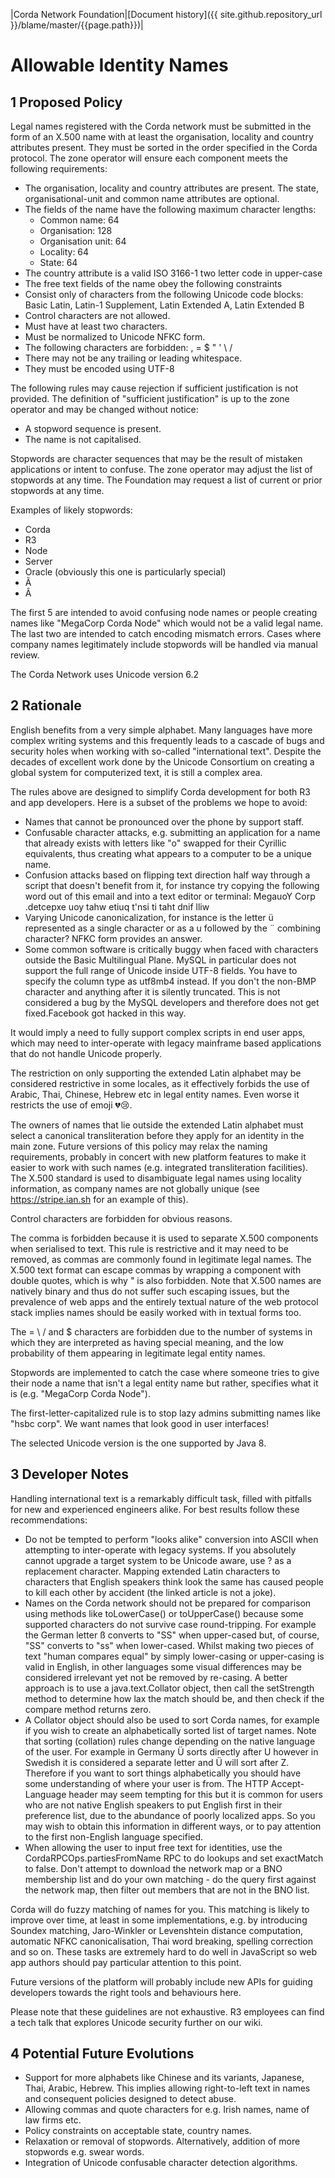 |Corda Network Foundation|[Document history]({{ site.github.repository_url }}/blame/master/{{page.path}})|

Allowable Identity Names
========================

1 Proposed Policy
-----------------
Legal names registered with the Corda network must be submitted in the form of an X.500 name with at least the 
organisation, locality and country attributes present. They must be sorted in the order specified in the Corda protocol. 
The zone operator will ensure each component meets the following requirements:

* The organisation, locality and country attributes are present. The state, organisational-unit and common name attributes 
are optional.
* The fields of the name have the following maximum character lengths:
    * Common name: 64
    * Organisation: 128
    * Organisation unit: 64
    * Locality: 64
    * State: 64
* The country attribute is a valid ISO 3166-1 two letter code in upper-case
* The free text fields of the name obey the following constraints
* Consist only of characters from the following Unicode code blocks: Basic Latin, Latin-1 Supplement, Latin Extended A, 
Latin Extended B
* Control characters are not allowed.
* Must have at least two characters.
* Must be normalized to Unicode NFKC form.
* The following characters are forbidden:  , = $ " ' \ /
* There may not be any trailing or leading whitespace.
* They must be encoded using UTF-8

The following rules may cause rejection if sufficient justification is not provided. The definition of "sufficient 
justification" is up to the zone operator and may be changed without notice:

* A stopword sequence is present.
* The name is not capitalised.

Stopwords are character sequences that may be the result of mistaken applications or intent to confuse. The zone 
operator may adjust the list of stopwords at any time. The Foundation may request a list of current or prior 
stopwords at any time.

Examples of likely stopwords:
* Corda
* R3
* Node
* Server
* Oracle (obviously this one is particularly special)
* Ã
* Â

The first 5 are intended to avoid confusing node names or people creating names like "MegaCorp Corda Node" which would 
not be a valid legal name. The last two are intended to catch encoding mismatch errors. Cases where company names 
legitimately include stopwords will be handled via manual review.

The Corda Network uses Unicode version 6.2

2 Rationale
-----------
English benefits from a very simple alphabet. Many languages have more complex writing systems and this frequently 
leads to a cascade of bugs and security holes when working with so-called "international text". Despite the decades of 
excellent work done by the Unicode Consortium on creating a global system for computerized text, it is still a complex 
area.

The rules above are designed to simplify Corda development for both R3 and app developers. Here is a subset of the 
problems we hope to avoid:

* Names that cannot be pronounced over the phone by support staff.
* Confusable character attacks, e.g. submitting an application for a name that already exists with letters like "o" 
swapped for their Cyrillic equivalents, thus creating what appears to a computer to be a unique name.
* Confusion attacks based on flipping text direction half way through a script that doesn't benefit from it, for 
instance try copying the following word out of this email and into a text editor or terminal:  Mega‮proC‏
You will find that it isn't quite what you expected.
* Varying Unicode canonicalization, for instance is the letter ü represented as a single character or as a u followed 
by the ¨ combining character? NFKC form provides an answer.
* Some common software is critically buggy when faced with characters outside the Basic Multilingual Plane. MySQL in 
particular does not support the full range of Unicode inside UTF-8 fields. You have to specify the column type as 
utf8mb4 instead. If you don't the non-BMP character and anything after it is silently truncated. This is not considered 
a bug by the MySQL developers and therefore does not get fixed.Facebook got hacked in this way.

It would imply a need to fully support complex scripts in end user apps, which may need to inter-operate with legacy mainframe 
based applications that do not handle Unicode properly.

The restriction on only supporting the extended Latin alphabet may be considered restrictive in some locales, as it 
effectively forbids the use of Arabic, Thai, Chinese, Hebrew etc in legal entity names. Even worse it restricts the use 
of emoji 💔😢.

The owners of names that lie outside the extended Latin alphabet must select a canonical transliteration before they 
apply for an identity in the main zone. Future versions of this policy may relax the naming requirements, probably in 
concert with new platform features to make it easier to work with such names (e.g. integrated transliteration facilities).
The X.500 standard is used to disambiguate legal names using locality information, as company names are not globally 
unique (see https://stripe.ian.sh for an example of this).

Control characters are forbidden for obvious reasons.

The comma is forbidden because it is used to separate X.500 components when serialised to text. This rule is restrictive 
and it may need to be removed, as commas are commonly found in legitimate legal names. The X.500 text format can escape 
commas by wrapping a component with double quotes, which is why " is also forbidden. Note that X.500 names are natively 
binary and thus do not suffer such escaping issues, but the prevalence of web apps and the entirely textual nature of 
the web protocol stack implies names should be easily worked with in textual forms too.

The = \ / and $ characters are forbidden due to the number of systems in which they are interpreted as having special 
meaning, and the low probability of them appearing in legitimate legal entity names.

Stopwords are implemented to catch the case where someone tries to give their node a name that isn't a legal entity name 
but rather, specifies what it is (e.g. "MegaCorp Corda Node"). 

The first-letter-capitalized rule is to stop lazy admins submitting names like "hsbc corp". We want names that look 
good in user interfaces!

The selected Unicode version is the one supported by Java 8.

3 Developer Notes
-----------------
Handling international text is a remarkably difficult task, filled with pitfalls for new and experienced engineers 
alike. For best results follow these recommendations:
* Do not be tempted to perform "looks alike" conversion into ASCII when attempting to inter-operate with legacy systems. If you 
absolutely cannot upgrade a target system to be Unicode aware, use ? as a replacement character. Mapping extended 
Latin characters to characters that English speakers think look the same has caused people to kill each other by 
accident (the linked article is not a joke).
* Names on the Corda network should not be prepared for comparison using methods like toLowerCase() or toUpperCase() 
because some supported characters do not survive case round-tripping. For example the German letter ß converts to "SS" 
when upper-cased but, of course, "SS" converts to "ss" when lower-cased. Whilst making two pieces of text "human compares 
equal" by simply lower-casing or upper-casing is valid in English, in other languages some visual differences may be 
considered irrelevant yet not be removed by re-casing. A better approach is to use a java.text.Collator object, then 
call the setStrength method to determine how lax the match should be, and then check if the compare method returns zero.
* A Collator object should also be used to sort Corda names, for example if you wish to create an alphabetically sorted 
list of target names. Note that sorting (collation) rules change depending on the native language of the user. For 
example in Germany Ü sorts directly after U however in Swedish it is considered a separate letter and Ü will sort after 
Z. Therefore if you want to sort things alphabetically you should have some understanding of where your user is from. 
The HTTP Accept-Language header may seem tempting for this but it is common for users who are not native English 
speakers to put English first in their preference list, due to the abundance of poorly localized apps. So you may wish 
to obtain this information in different ways, or to pay attention to the first non-English language specified.
* When allowing the user to input free text for identities, use the CordaRPCOps.partiesFromName RPC to do lookups and 
set exactMatch to false. Don't attempt to download the network map or a BNO membership list and do your own matching - 
do the query first against the network map, then filter out members that are not in the BNO list. 

Corda will do fuzzy matching of names for you. This matching is likely to improve over time, at least in some 
implementations, e.g. by introducing Soundex matching, Jaro-Winkler or Levenshtein distance computation, automatic NFKC 
canonicalisation, Thai word breaking, spelling correction and so on. These tasks are extremely hard to do well in 
JavaScript so web app authors should pay particular attention to this point.

Future versions of the platform will probably include new APIs for guiding developers towards the right tools and 
behaviours here.

Please note that these guidelines are not exhaustive. R3 employees can find a tech talk that explores Unicode security 
further on our wiki.

4 Potential Future Evolutions
-----------------------------
* Support for more alphabets like Chinese and its variants, Japanese, Thai, Arabic, Hebrew. This implies allowing 
right-to-left text in names and consequent policies designed to detect abuse.
* Allowing commas and quote characters for e.g. Irish names, name of law firms etc.
* Policy constraints on acceptable state, country names.
* Relaxation or removal of stopwords. Alternatively, addition of more stopwords e.g. swear words.
* Integration of Unicode confusable character detection algorithms.